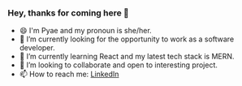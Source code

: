 ### Hey, thanks for coming here 👋

<!--
**pyaewaye/pyaewaye** is a ✨ _special_ ✨ repository because its `README.md` (this file) appears on your GitHub profile.

Here are some ideas to get you started:
-->

- 😄 I'm Pyae and my pronoun is she/her.
- 🔭 I’m currently looking for the opportunity to work as a software developer.
- 🌱 I’m currently learning React and my latest tech stack is MERN.
- 👯 I’m looking to collaborate and open to interesting project.
- 📫 How to reach me: [LinkedIn](https://www.linkedin.com/in/pyaepyaewinaye/)

